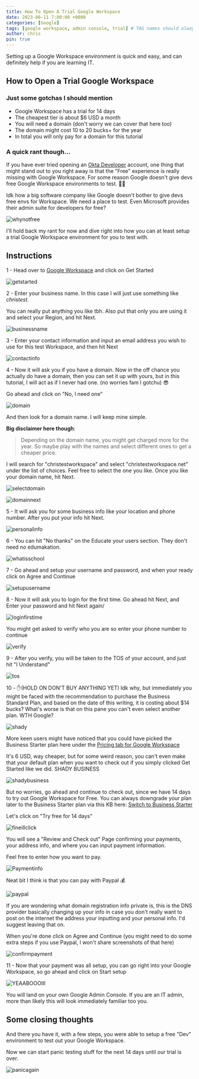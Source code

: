 ```yaml
---
title: How To Open A Trial Google Workspace
date: 2023-06-11 7:00:00 +0000
categories: [Google]
tags: [google workspace, admin console, trial] # TAG names should always be lowercase
author: chris
pin: true
---
```


Setting up a Google Workspace environment is quick and easy, and can definitely help if you are learning IT.

## How to Open a Trial Google Workspace

### Just some gotchas I should mention

- Google Workspace has a trial for 14 days
- The cheapest tier is about $6 USD a month
- You will need a domain (don't worry we can cover that here too)
- The domain might cost 10 to 20 bucks+ for the year
- In total you will only pay for a domain for this tutorial

### A quick rant though...

If you have ever tried opening an [Okta Developer](https://blog.chriscoding.app/posts/how-to-get-free-okta-dev/) account, one thing that might stand out to you right away is that the "Free" experience is really missing with Google Workspace. For some reason Google doesn't give devs free Google Workspace environments to test. 🤷‍♂️

Idk how a big software company like Google doesn't bother to give devs free envs for Workspace. We need a place to test. Even Microsoft provides their admin suite for developers for free?

![whynotfree](https://i.imgflip.com/7ozckg.jpg)

I'll hold back my rant for now and dive right into how you can at least setup a trial Google Workspace environment for you to test with.

## Instructions

1 - Head over to [Google Workspace](https://workspace.google.com/) and click on Get Started

![getstarted](/2023-06-11+10_37_07-Window.png)

2 - Enter your business name. In this case I will just use something like _christest_.

You can really put anything you like tbh. Also put that only you are using it and select your Region, and hit Next.

![businessname](/2023-06-11+10_41_32-Window.png)

3 - Enter your contact information and input an email address you wish to use for this test Workspace, and then hit Next

![contactinfo](/2023-06-11+10_46_25-Window.png)

4 - Now it will ask you if you have a domain. Now in the off chance you actually do have a domain, then you can set it up with yours, but in this tutorial, I will act as if I never had one. (no worries fam I gotchu) 😎

Go ahead and click on "No, I need one"

![domain](/2023-06-11+10_50_25-Window.png)

And then look for a domain name. I will keep mine simple.

**Big disclaimer here though**:

> Depending on the domain name, you might get charged more for the year. So maybe play with the names and select different ones to get a cheaper price.

I will search for "christestworkspace" and select "christestworkspace.net" under the list of choices. Feel free to select the one you like. Once you like your domain name, hit Next.

![selectdomain](/2023-06-11+10_56_50-Window.png)

![domainnext](/2023-06-11+10_59_26-Window.png)

5 - It will ask you for some business info like your location and phone number. After you put your info hit Next.

![personalinfo](/2023-06-11+11_02_01-Window.png)

6 - You can hit "No thanks" on the Educate your users section. They don't need no edumakation.

![whatisschool](/2023-06-11+11_04_20-Window.png)

7 - Go ahead and setup your username and password, and when your ready click on Agree and Continue

![setupusername](/2023-06-11+11_06_39-Window.png)

8 - Now it will ask you to login for the first time. Go ahead hit Next, and Enter your password and hit Next again/

![loginfirstime](/2023-06-11+11_08_06-Window.png)

You might get asked to verify who you are so enter your phone number to continue

![verify](/2023-06-11+11_09_35-Window.png)

9 - After you verify, you will be taken to the TOS of your account, and just hit "I Understand"

![tos](/2023-06-11+11_11_18-Window.png)

10 - ✋(HOLD ON DON'T BUY ANYTHING YET) Idk why, but immediately you might be faced with the recommendation to purchase the Business Standard Plan, and based on the date of this writing, it is costing about $14 bucks? What's worse is that on this pane you can't even select another plan. WTH Google?

![shady](/2023-06-11+11_12_37-Window.png)

More keen users might have noticed that you could have picked the Business Starter plan here under the [Pricing tab for Google Workspace](https://workspace.google.com/pricing.html)

It's 6 USD, way cheaper, but for some weird reason, you can't even make that your default plan when you want to check out if you simply clicked Get Started like we did. SHADY BUSINESS

![shadybusiness](https://i.imgflip.com/7ozh5g.jpg)

But no worries, go ahead and continue to check out, since we have 14 days to try out Google Workspace for Free. You can always downgrade your plan later to the Business Starter plan via this KB here: [Switch to Business Starter](https://support.google.com/a/answer/10069853?hl=en)

Let's click on "Try free for 14 days"

![fineillclick](/2023-06-11+11_26_47-Window.png)

You will see a "Review and Check out" Page confirming your payments, your address info, and where you can input payment information.

Feel free to enter how you want to pay.

![Paymentinfo](/2023-06-11+11_28_28-Window.png)

Neat bit I think is that you can pay with Paypal 💰

![paypal](https://i.imgflip.com/7ozih4.jpg)

If you are wondering what domain registration info private is, this is the DNS provider basically changing up your info in case you don't really want to post on the internet the address your inputting and your personal info. I'd suggest leaving that on.

When you're done click on Agree and Continue (you might need to do some extra steps if you use Paypal, I won't share screenshots of that here)

![confirmpayment](/2023-06-11+11_34_04-Window.png)

11 - Now that your payment was all setup, you can go right into your Google Workspace, so go ahead and click on Start setup

![YEAABOOOIII](/2023-06-11+11_40_46-Window.png)

You will land on your own Google Admin Console. If you are an IT admin, more than likely this will look immediately familiar too you.

## Some closing thoughts

And there you have it, with a few steps, you were able to setup a free "Dev" environment to test out your Google Workspace.

Now we can start panic testing stuff for the next 14 days until our trial is over.

![panicagain](https://i.imgflip.com/7oziyl.jpg)
